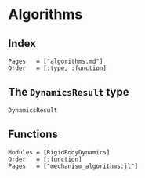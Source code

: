 # Algorithms

## Index

```@index
Pages   = ["algorithms.md"]
Order   = [:type, :function]
```

## The `DynamicsResult` type

```@docs
DynamicsResult
```

## Functions

```@autodocs
Modules = [RigidBodyDynamics]
Order   = [:function]
Pages   = ["mechanism_algorithms.jl"]
```
